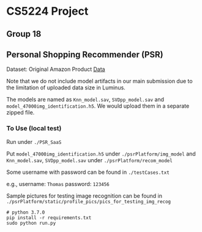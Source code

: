 # CS5224 Project
## Group 18
## Personal Shopping Recommender (PSR)

Dataset: Original Amazon Product [Data](http://jmcauley.ucsd.edu/data/amazon/links.html) 

Note that we do not include model artifacts in our main submission due to the limitation of uploaded data size in Luminus. 

The models are named as `Knn_model.sav`, `SVDpp_model.sav` and `model_47000img_identification.h5`. We would upload them in a separate zipped file. 

### To Use (local test)
Run under `./PSR_SaaS`

Put `model_47000img_identification.h5` under `./psrPlatform/img_model` and `Knn_model.sav`, `SVDpp_model.sav` under `./psrPlatform/recom_model`

Some username with password can be found in `./testCases.txt`

e.g., username: `Thomas` password: `123456`

Sample pictures for testing image recognition can be found in `./psrPlatform/static/profile_pics/pics_for_testing_img_recog`

```
# python 3.7.0
pip install -r requirements.txt
sudo python run.py
```
